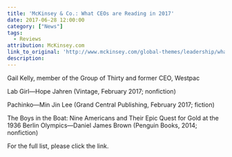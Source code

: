 ```yaml
---
title: 'McKinsey & Co.: What CEOs are Reading in 2017'
date: 2017-06-28 12:00:00
category: ["News"]
tags:
  - Reviews
attribution: McKinsey.com
link_to_original: 'http://www.mckinsey.com/global-themes/leadership/what-ceos-are-reading-in-2017'
description:
---
```



Gail Kelly, member of the Group of Thirty and former CEO, Westpac

Lab Girl—Hope Jahren (Vintage, February 2017; nonfiction)

Pachinko—Min Jin Lee (Grand Central Publishing, February 2017; fiction)

The Boys in the Boat: Nine Americans and Their Epic Quest for Gold at the 1936 Berlin Olympics—Daniel James Brown (Penguin Books, 2014; nonfiction)

For the full list, please click the link.